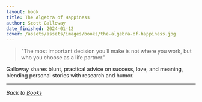 ```yaml
---
layout: book
title: The Algebra of Happiness
author: Scott Galloway
date_finished: 2024-01-12
cover: /assets/assets/images/books/the-algebra-of-happiness.jpg
---
```


> "The most important decision you’ll make is not where you work, but who you choose as a life partner."

Galloway shares blunt, practical advice on success, love, and meaning, blending personal stories with research and humor.

---

*Back to [Books](/books)* 